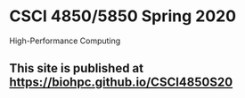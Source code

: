 # CSCI 4850/5850 Spring 2020
High-Performance Computing


## This site is published at https://biohpc.github.io/CSCI4850S20
